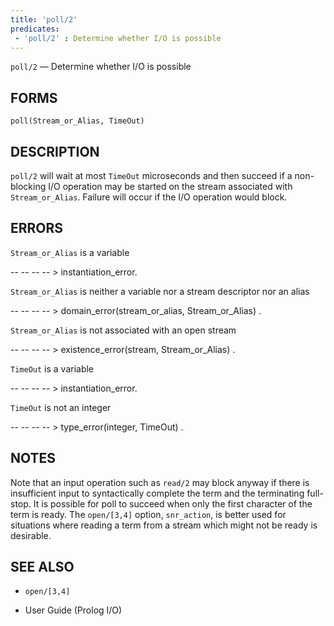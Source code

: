 ```yaml
---
title: 'poll/2'
predicates:
 - 'poll/2' : Determine whether I/O is possible
---
```

`poll/2` — Determine whether I/O is possible

## FORMS
```
poll(Stream_or_Alias, TimeOut)
```

## DESCRIPTION

`poll/2` will wait at most `TimeOut` microseconds and then succeed if a non-blocking I/O operation may be started on the stream associated with `Stream_or_Alias`. Failure will occur if the I/O operation would block.

## ERRORS

`Stream_or_Alias` is a variable

-- -- -- -- &gt; instantiation_error.

`Stream_or_Alias` is neither a variable nor a stream descriptor nor an alias

-- -- -- -- &gt; domain_error(stream_or_alias, Stream_or_Alias) .

`Stream_or_Alias` is not associated with an open stream

-- -- -- -- &gt; existence_error(stream, Stream_or_Alias) .

`TimeOut` is a variable

-- -- -- -- &gt; instantiation_error.

`TimeOut` is not an integer

-- -- -- -- &gt; type_error(integer, TimeOut) .


## NOTES

Note that an input operation such as `read/2` may block anyway if there is insufficient input to syntactically complete the term and the terminating full-stop. It is possible for poll to succeed when only the first character of the term is ready. The `open/[3,4]` option, `snr_action`, is better used for situations where reading a term from a stream which might not be ready is desirable.

## SEE ALSO

- `open/[3,4]`

- User Guide (Prolog I/O)

